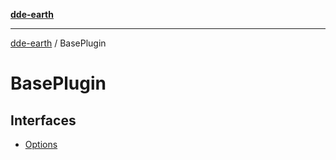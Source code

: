 [**dde-earth**](../../../README.md)

***

[dde-earth](../../../globals.md) / BasePlugin

# BasePlugin

## Interfaces

- [Options](interfaces/Options.md)
